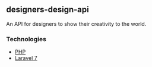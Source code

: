 ## designers-design-api

An API for designers to show their creativity to the world.

### Technologies

-   [PHP](https://www.php.net/)
-   [Laravel 7](https://laravel.com/)
